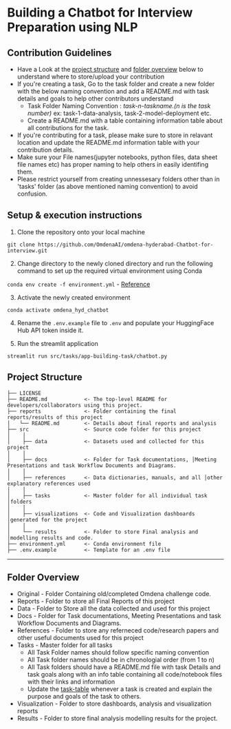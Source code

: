 # Building a Chatbot for Interview Preparation using NLP

## Contribution Guidelines
- Have a Look at the [project structure](#project-structure) and [folder overview](#folder-overview) below to understand where to store/upload your contribution
- If you're creating a task, Go to the task folder and create a new folder with the below naming convention and add a README.md with task details and goals to help other contributors understand
    - Task Folder Naming Convention : _task-n-taskname.(n is the task number)_  ex: task-1-data-analysis, task-2-model-deployment etc.
    - Create a README.md with a table containing information table about all contributions for the task.
- If you're contributing for a task, please make sure to store in relavant location and update the README.md information table with your contribution details.
- Make sure your File names(jupyter notebooks, python files, data sheet file names etc) has proper naming to help others in easily identifing them.
- Please restrict yourself from creating unnessesary folders other than in 'tasks' folder (as above mentioned naming convention) to avoid confusion. 

## Setup & execution instructions

1. Clone the repository onto your local machine

`git clone https://github.com/OmdenaAI/omdena-hyderabad-Chatbot-for-interview.git`

2. Change directory to the newly cloned directory and run the following command to set up the required virtual environment using Conda

`conda env create -f environment.yml` - [Reference](https://docs.conda.io/projects/conda/en/stable/user-guide/tasks/manage-environments.html#creating-an-environment-from-an-environment-yml-file)

3. Activate the newly created environment

`conda activate omdena_hyd_chatbot`

4. Rename the `.env.example` file to `.env` and populate your HuggingFace Hub API token inside it.

4. Run the streamlit application

`streamlit run src/tasks/app-building-task/chatbot.py`

## Project Structure

    ├── LICENSE
    ├── README.md            <- The top-level README for developers/collaborators using this project.
    ├── reports              <- Folder containing the final reports/results of this project
    │   └── README.md        <- Details about final reports and analysis
    ├── src                  <- Source code folder for this project
    │    │
    │    ├── data            <- Datasets used and collected for this project
    │    │   
    │    ├── docs            <- Folder for Task documentations, │Meeting Presentations and task Workflow Documents and Diagrams.
    │    │
    │    ├── references      <- Data dictionaries, manuals, and all │other explanatory references used 
    │    │
    │    ├── tasks           <- Master folder for all individual task │folders
    │    │
    │    ├── visualizations  <- Code and Visualization dashboards │generated for the project
    │    │
    │    └── results         <- Folder to store Final analysis and │modelling results and code.
    ├── environment.yml      <- Conda environment file 
    ├── .env.example         <- Template for an .env file
--------

## Folder Overview

- Original          - Folder Containing old/completed Omdena challenge code.
- Reports           - Folder to store all Final Reports of this project
- Data              - Folder to Store all the data collected and used for this project 
- Docs              - Folder for Task documentations, Meeting Presentations and task Workflow Documents and Diagrams.
- References        - Folder to store any referneced code/research papers and other useful documents used for this project
- Tasks             - Master folder for all tasks
  - All Task Folder names should follow specific naming convention
  - All Task folder names should be in chronologial order (from 1 to n)
  - All Task folders should have a README.md file with task Details and task goals along with an info table containing all code/notebook files with their links and information
  - Update the [task-table](./src/tasks/README.md#task-table) whenever a task is created and explain the purpose and goals of the task to others.
- Visualization     - Folder to store dashboards, analysis and visualization reports
- Results           - Folder to store final analysis modelling results for the project.



